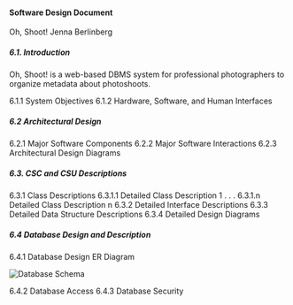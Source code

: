 #### Software Design Document
Oh, Shoot!
Jenna Berlinberg

##### 6.1. Introduction
Oh, Shoot! is a web-based DBMS system for professional photographers to organize metadata about photoshoots.

6.1.1     System Objectives
6.1.2     Hardware, Software, and Human Interfaces

##### 6.2 Architectural Design
6.2.1     Major Software Components
6.2.2     Major Software Interactions
6.2.3     Architectural Design Diagrams

##### 6.3. CSC and CSU Descriptions
6.3.1     Class Descriptions
6.3.1.1   Detailed Class Description 1
                  .
                  .
                  .
6.3.1.n   Detailed Class Description n
6.3.2     Detailed Interface Descriptions
6.3.3     Detailed Data Structure Descriptions
6.3.4     Detailed Design Diagrams

##### 6.4 Database Design and Description
6.4.1     Database Design ER Diagram

![Database Schema](/img/schema.png)

6.4.2     Database Access
6.4.3     Database Security
